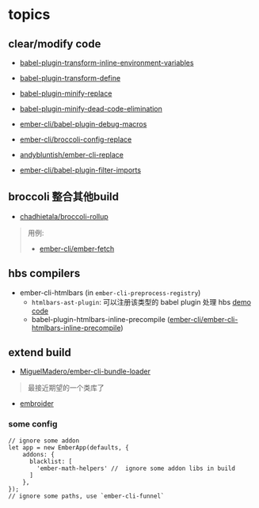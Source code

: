 



# topics

## clear/modify code


- [babel-plugin-transform-inline-environment-variables](https://www.npmjs.com/package/babel-plugin-transform-inline-environment-variables)
- [babel-plugin-transform-define](https://www.npmjs.com/package/babel-plugin-transform-define)
- [babel-plugin-minify-replace](https://www.npmjs.com/package/babel-plugin-minify-replace)
- [babel-plugin-minify-dead-code-elimination](https://github.com/babel/minify/blob/master/packages/babel-plugin-minify-dead-code-elimination/README.md)

- [ember-cli/babel-plugin-debug-macros](https://github.com/ember-cli/babel-plugin-debug-macros)
- [ember-cli/broccoli-config-replace](https://github.com/ember-cli/broccoli-config-replace)
- [andybluntish/ember-cli-replace](https://github.com/andybluntish/ember-cli-replace/blob/master/README.md)
- [ember-cli/babel-plugin-filter-imports](https://github.com/ember-cli/babel-plugin-filter-imports)

## broccoli 整合其他build

- [chadhietala/broccoli-rollup](https://github.com/chadhietala/broccoli-rollup)
> 用例:
> - [ember-cli/ember-fetch](https://github.com/ember-cli/ember-fetch/blob/master/index.js)

## hbs compilers


- ember-cli-htmlbars (in `ember-cli-preprocess-registry`)
  - `htmlbars-ast-plugin`: 可以注册该类型的 babel plugin 处理 hbs [demo code](https://github.com/ember-template-lint/ember-cli-template-lint/blob/v2.0.2/index.js#L75)
  - babel-plugin-htmlbars-inline-precompile
    ([ember-cli/ember-cli-htmlbars-inline-precompile](https://github.com/ember-cli/ember-cli-htmlbars-inline-precompile))


## extend build

- [MiguelMadero/ember-cli-bundle-loader](https://github.com/MiguelMadero/ember-cli-bundle-loader)
> 最接近期望的一个类库了

- [embroider](https://github.com/embroider-build/embroider)

### some config

```
// ignore some addon
let app = new EmberApp(defaults, {
    addons: {
      blacklist: [
        'ember-math-helpers' //  ignore some addon libs in build
      ]
    },
});
// ignore some paths, use `ember-cli-funnel`
```
